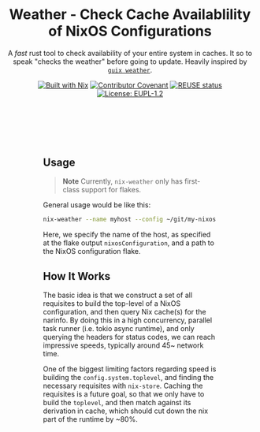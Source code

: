 <!--
SPDX-FileCopyrightText: 2023-2024 Christina Sørensen
SPDX-FileContributor: Christina Sørensen

SPDX-License-Identifier: EUPL-1.2
-->

<div align="center">

# Weather - Check Cache Availablility of NixOS Configurations

A *fast* rust tool to check availability of your entire system in caches. It so
to speak "checks the weather" before going to update. Heavily inspired by [`guix
weather`](https://guix.gnu.org/manual/en/html_node/Invoking-guix-weather.html).


[![Built with Nix](https://img.shields.io/badge/Built_With-Nix-5277C3.svg?logo=nixos&labelColor=73C3D5)](https://nixos.org)
[![Contributor Covenant](https://img.shields.io/badge/Contributor%20Covenant-2.1-4baaaa.svg)](CODE_OF_CONDUCT.md)
[![REUSE status](https://api.reuse.software/badge/git.fsfe.org/reuse/api)](https://api.reuse.software/info/git.fsfe.org/reuse/api)
[![License: EUPL-1.2](https://img.shields.io/badge/licence-EUPL--1.2-blue)](https://commission.europa.eu/content/european-union-public-licence_en)

</div>

<div style="padding: 15%">

## Usage

> **Note** 
> Currently, `nix-weather` only has first-class support for flakes.

General usage would be like this:

```bash
nix-weather --name myhost --config ~/git/my-nixos-config
```

Here, we specify the name of the host, as specified at the flake output
`nixosConfiguration`, and a path to the NixOS configuration flake.

## How It Works

The basic idea is that we construct a set of all requisites to build the
top-level of a NixOS configuration, and then query Nix cache(s) for the narinfo.
By doing this in a high concurrency, parallel task runner (i.e. tokio async
runtime), and only querying the headers for status codes, we can reach
impressive speeds, typically around 45~ network time. 

One of the biggest limiting factors regarding speed is building the
`config.system.toplevel`, and finding the necessary requisites with `nix-store`.
Caching the requisites is a future goal, so that we only have to build the
`toplevel`, and then match against its derivation in cache, which should cut
down the nix part of the runtime by ~80%.

</div>
